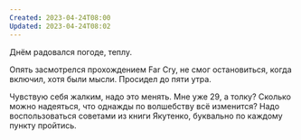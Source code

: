 ```yaml
---
Created: 2023-04-24T08:00
Updated: 2023-04-24T08:02
---
```

Днём радовался погоде, теплу.

Опять засмотрелся прохождением Far Cry, не смог остановиться, когда включил, хотя были мысли. Просидел до пяти утра.

Чувствую себя жалким, надо это менять. Мне уже 29, а толку? Сколько можно надеяться, что однажды по волшебству всё изменится? Надо воспользоваться советами из книги Якутенко, буквально по каждому пункту пройтись.